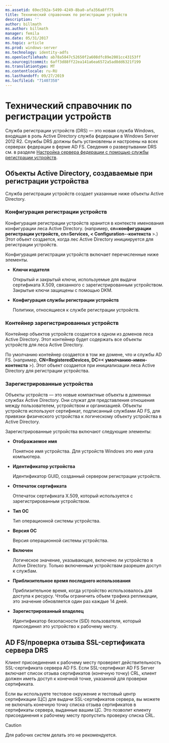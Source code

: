 ```yaml
---
ms.assetid: 69ec592a-5499-4249-8ba0-afa356a8ff75
title: Технический справочник по регистрации устройств
description: ''
author: billmath
ms.author: billmath
manager: femila
ms.date: 05/31/2017
ms.topic: article
ms.prod: windows-server
ms.technology: identity-adfs
ms.openlocfilehash: ab78a5847c52650f2a608dfc89e2001cc43153ff
ms.sourcegitcommit: 6aff3d88ff22ea141a6ea6572a5ad8dd6321f199
ms.translationtype: MT
ms.contentlocale: ru-RU
ms.lasthandoff: 09/27/2019
ms.locfileid: "71407358"
---
```

# <a name="device-registration-technical-reference"></a>Технический справочник по регистрации устройств
Служба регистрации устройств \(DRS\) — это новая служба Windows, входящая в роль Active Directory служба федерации в Windows Server 2012 R2.  Службы DRS должны быть установлены и настроены на всех серверах федерации в ферме AD FS.  Сведения о развертывании DRS см. в разделе [Настройка сервера федерации с помощью службы регистрации устройств](https://technet.microsoft.com/library/dn486831.aspx).  
  
## <a name="active-directory-objects-created-when-a-device-is-registered"></a>Объекты Active Directory, создаваемые при регистрации устройства  
Служба регистрации устройств создает указанные ниже объекты Active Directory.  
  
### <a name="device-registration-configuration"></a>Конфигурация регистрации устройств  
Конфигурация регистрации устройств хранится в контексте именования конфигурации леса Active Directory. \(например, **cn\=конфигурации регистрации устройств, cn\=Services, < Configuration\-\-контекста** >.\) Этот объект создается, когда лес Active Directory инициируется для регистрации устройств.  
  
Конфигурация регистрации устройств включает перечисленные ниже элементы.  
  
-   **Ключи издателя**  
  
    Открытый и закрытый ключи, используемые для выдачи сертификата X.509, связанного с зарегистрированным устройством.  Закрытые ключи защищены с помощью DKM.  
  
-   **Конфигурация службы регистрации устройств**  
  
    Политики, относящиеся к службе регистрации устройств.  
  
### <a name="registered-devices-container"></a>Контейнер зарегистрированных устройств  
Контейнер объектов устройств создается в одном из доменов леса Active Directory.  Этот контейнер будет содержать все объекты устройств для леса Active Directory.  
  
По умолчанию контейнер создается в том же домене, что и службы AD FS.  \(например, **CN\=RegisteredDevices, DC\=< умолчанию\-имен\-контекста** >\). Этот объект создается при инициализации леса Active Directory для регистрации устройства.  
  
### <a name="registered-devices"></a>Зарегистрированные устройства  
Объекты устройств — это новые компактные объекты в доменных службах Active Directory.  Они служат для представления отношения между пользователем, устройством и организацией.  Объекты устройств используют сертификат, подписанный службами AD FS, для привязки физического устройства к логическому объекту устройства в Active Directory.  
  
Зарегистрированные устройства включают следующие элементы:  
  
-   **Отображаемое имя**  
  
    Понятное имя устройства.  Для устройств Windows это имя узла компьютера.  
  
-   **Идентификатор устройства**  
  
    Идентификатор GUID, созданный сервером регистрации устройств.  
  
-   **Отпечаток сертификата**  
  
    Отпечаток сертификата X.509, который используется с зарегистрированным устройством.  
  
-   **Тип ОС**  
  
    Тип операционной системы устройства.  
  
-   **Версия ОС**  
  
    Версия операционной системы устройства.  
  
-   **Включен**  
  
    Логическое значение, указывающее, включено ли устройство в Active Directory.  Только включенным устройствам разрешен доступ к службам.  
  
-   **Приблизительное время последнего использования**  
  
    Приблизительное время, когда устройство использовалось для доступа к ресурсу.  Чтобы ограничить объем трафика репликации, это значение обновляется один раз каждые 14 дней.  
  
-   **Зарегистрированный владелец**  
  
    Идентификатор безопасности \(SID\) пользователя, который присоединил это устройство к рабочему месту.  
  
## <a name="ad-fsdrs-server-ssl-certificate-revocation-checking"></a>AD FS\/проверка отзыва SSL-сертификата сервера DRS  
Клиент присоединения к рабочему месту проверяет действительность SSL-сертификата сервера AD FS.  Если SSL-сертификат AD FS Server включает список отзыва сертификатов \(конечную точку\) CRL, клиент должен иметь доступ к конечной точке, указанной для проверки сертификата.  
  
Если вы используете тестовое окружение и тестовый центр сертификации \(ЦС\) для выдачи SSL-сертификатов сервера, вы можете не включать конечную точку списка отзыва сертификатов в сертификаты сервера, выданные вашим ЦС.  Это позволит клиенту присоединения к рабочему месту пропустить проверку списка CRL.  
  
> [!CAUTION]  
> Для рабочих систем делать это не рекомендуется.  
  

